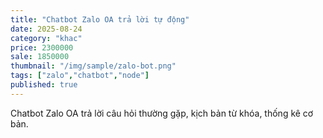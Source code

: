 ```yaml
---
title: "Chatbot Zalo OA trả lời tự động"
date: 2025-08-24
category: "khac"
price: 2300000
sale: 1850000
thumbnail: "/img/sample/zalo-bot.png"
tags: ["zalo","chatbot","node"]
published: true
---
```


Chatbot Zalo OA trả lời câu hỏi thường gặp, kịch bản từ khóa, thống kê cơ bản.


